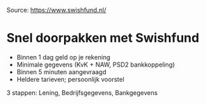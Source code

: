 Source: https://www.swishfund.nl/

# Snel doorpakken met Swishfund

- Binnen 1 dag geld op je rekening
- Minimale gegevens (KvK + NAW, PSD2 bankkoppeling)
- Binnen 5 minuten aangevraagd
- Heldere tarieven; persoonlijk voorstel

3 stappen: Lening, Bedrijfsgegevens, Bankgegevens


